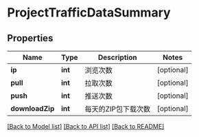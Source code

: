 # ProjectTrafficDataSummary

## Properties
Name | Type | Description | Notes
------------ | ------------- | ------------- | -------------
**ip** | **int** | 浏览次数 | [optional] 
**pull** | **int** | 拉取次数 | [optional] 
**push** | **int** | 推送次数 | [optional] 
**downloadZip** | **int** | 每天的ZIP包下载次数 | [optional] 

[[Back to Model list]](../../README.md#documentation-for-models) [[Back to API list]](../../README.md#documentation-for-api-endpoints) [[Back to README]](../../README.md)


